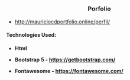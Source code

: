 # <h3 align = "center">Porfolio</h3>

- http://mauriciocdportfolio.online/perfil/


<h4 align="left">Technologies Used:<h4>

- Html 

- Bootstrap 5 - https://getbootstrap.com/

- Fontawesome - https://fontawesome.com/